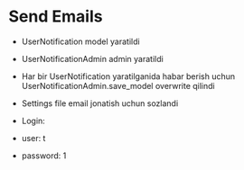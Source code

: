 # Send Emails


* UserNotification model yaratildi
* UserNotificationAdmin admin yaratildi
* Har bir UserNotification yaratilganida habar berish uchun UserNotificationAdmin.save_model overwrite qilindi 
* Settings file email jonatish uchun sozlandi

* Login:
* user: t
* password: 1
